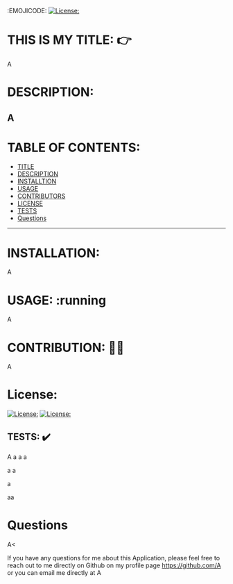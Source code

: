  :EMOJICODE:
  [![License:](https://img.shields.io/badge/license-MIT-yellow.svg)](https://opensource.org/licenses/MIT)
 
  # THIS IS MY TITLE: :point_right:
  A 
  # DESCRIPTION:
  A
  -----
  # TABLE OF CONTENTS:
  - [TITLE](#THIS-IS-MY-TITLE:)
  - [DESCRIPTION](#DESCRIPTION:)
  - [INSTALLTION](#INSTALLATION:)
  - [USAGE](#USAGE:)
  - [CONTRIBUTORS](#CONTRIBUTION:)
  - [LICENSE](#License:)
  - [TESTS](#TESTS:)
  - [Questions](#questions) 
  -----
  
  # INSTALLATION:
  A
  # USAGE: :running
  A 
  # CONTRIBUTION: :dancing_men:
  A
  # License: <br>
  [![License:](https://img.shields.io/badge/license-MIT-yellow.svg)](https://opensource.org/licenses/MIT)
  [![License:](https://img.shields.io/badge/license-MIT-yellow.svg)](https://opensource.org/licenses/MIT)
  ## TESTS: :heavy_check_mark:<br>
  A
  a
  a
  a
  
  a
  a
  
  a
  
  aa
  # Questions
  <a>A<

  If you have any questions for me about this Application, please feel free to reach 
  out to me directly on Github on my profile page https://github.com/A <br>
  or you can email me directly at A
  
